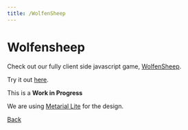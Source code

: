 ```yaml
---
title: /WolfenSheep
---
```


# Wolfensheep

Check out our fully client side javascript game, [WolfenSheep](https://github.com/The-Brains/WolfenSheep).

Try it out [here](/Wolfensheep).

This is a **Work in Progress**

We are using [Metarial Lite](https://getmdl.io/started/) for the design.

[Back](/)
